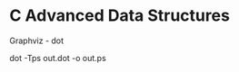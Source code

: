 C Advanced Data Structures
===========================

Graphviz - dot

dot -Tps out.dot -o out.ps

